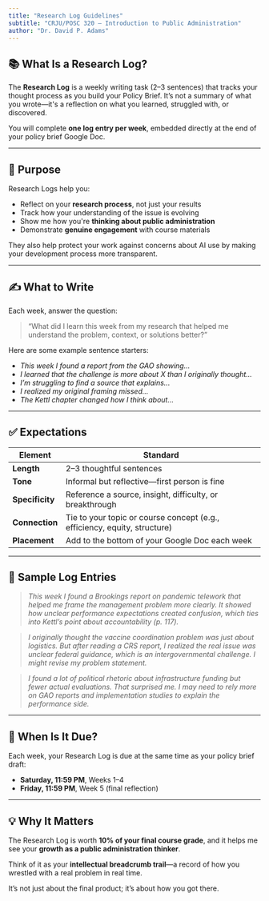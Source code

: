 ```yaml
---
title: "Research Log Guidelines"
subtitle: "CRJU/POSC 320 – Introduction to Public Administration"
author: "Dr. David P. Adams"
---
```


## 📚 What Is a Research Log?

The **Research Log** is a weekly writing task (2–3 sentences) that tracks your thought process as you build your Policy Brief. It’s not a summary of what you wrote—it's a reflection on what you learned, struggled with, or discovered.

You will complete **one log entry per week**, embedded directly at the end of your policy brief Google Doc.

---

## 🎯 Purpose

Research Logs help you:

- Reflect on your **research process**, not just your results
- Track how your understanding of the issue is evolving
- Show me how you're **thinking about public administration**
- Demonstrate **genuine engagement** with course materials

They also help protect your work against concerns about AI use by making your development process more transparent.

---

## ✍️ What to Write

Each week, answer the question:

> “What did I learn this week from my research that helped me understand the problem, context, or solutions better?”

Here are some example sentence starters:

- *This week I found a report from the GAO showing...*
- *I learned that the challenge is more about X than I originally thought...*
- *I’m struggling to find a source that explains...*
- *I realized my original framing missed...*
- *The Kettl chapter changed how I think about...*

---

## ✅ Expectations

| Element                | Standard                                                                 |
|------------------------|--------------------------------------------------------------------------|
| **Length**             | 2–3 thoughtful sentences                                                  |
| **Tone**               | Informal but reflective—first person is fine                              |
| **Specificity**        | Reference a source, insight, difficulty, or breakthrough                  |
| **Connection**         | Tie to your topic or course concept (e.g., efficiency, equity, structure) |
| **Placement**          | Add to the bottom of your Google Doc each week                           |

---

## 🔎 Sample Log Entries

> *This week I found a Brookings report on pandemic telework that helped me frame the management problem more clearly. It showed how unclear performance expectations created confusion, which ties into Kettl’s point about accountability (p. 117).*

> *I originally thought the vaccine coordination problem was just about logistics. But after reading a CRS report, I realized the real issue was unclear federal guidance, which is an intergovernmental challenge. I might revise my problem statement.*

> *I found a lot of political rhetoric about infrastructure funding but fewer actual evaluations. That surprised me. I may need to rely more on GAO reports and implementation studies to explain the performance side.*

---

## 📅 When Is It Due?

Each week, your Research Log is due at the same time as your policy brief draft:

- **Saturday, 11:59 PM**, Weeks 1–4  
- **Friday, 11:59 PM**, Week 5 (final reflection)

---

## 💡 Why It Matters

The Research Log is worth **10% of your final course grade**, and it helps me see your **growth as a public administration thinker**.

Think of it as your **intellectual breadcrumb trail**—a record of how you wrestled with a real problem in real time.

It’s not just about the final product; it’s about how you got there.